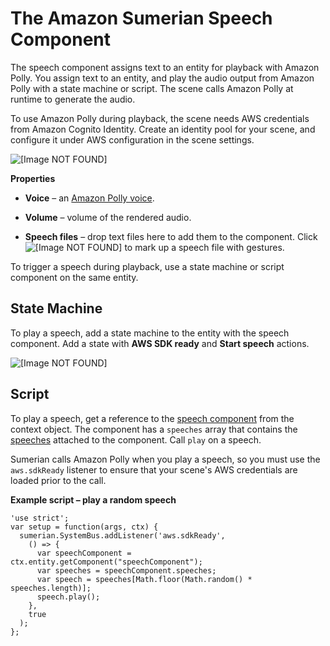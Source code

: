 # The Amazon Sumerian Speech Component<a name="entities-speech"></a>

The speech component assigns text to an entity for playback with Amazon Polly\. You assign text to an entity, and play the audio output from Amazon Polly with a state machine or script\. The scene calls Amazon Polly at runtime to generate the audio\.

To use Amazon Polly during playback, the scene needs AWS credentials from Amazon Cognito Identity\. Create an identity pool for your scene, and configure it under AWS configuration in the scene settings\.

![\[Image NOT FOUND\]](http://docs.aws.amazon.com/sumerian/latest/userguide/images/components-speech.png)

**Properties**

+ **Voice** – an [Amazon Polly voice](http://docs.aws.amazon.com/polly/latest/dg/voicelist.html)\.

+ **Volume** – volume of the rendered audio\.

+ **Speech files** – drop text files here to add them to the component\. Click ![\[Image NOT FOUND\]](http://docs.aws.amazon.com/sumerian/latest/userguide/images/components-speech-addgestures.png) to mark up a speech file with gestures\.

To trigger a speech during playback, use a state machine or script component on the same entity\.

## State Machine<a name="entities-speech-statemachine"></a>

To play a speech, add a state machine to the entity with the speech component\. Add a state with **AWS SDK ready** and **Start speech** actions\.

![\[Image NOT FOUND\]](http://docs.aws.amazon.com/sumerian/latest/userguide/images/components-speech-state.png)

## Script<a name="entities-speech-script"></a>

To play a speech, get a reference to the [speech component](https://docs.sumerian.amazonaws.com/engine/latest/docs/SpeechComponent.html) from the context object\. The component has a `speeches` array that contains the [speeches](https://docs.sumerian.amazonaws.com/engine/latest/docs/Speech.html) attached to the component\. Call `play` on a speech\.

Sumerian calls Amazon Polly when you play a speech, so you must use the `aws.sdkReady` listener to ensure that your scene's AWS credentials are loaded prior to the call\.

**Example script – play a random speech**  

```
'use strict';
var setup = function(args, ctx) {
  sumerian.SystemBus.addListener('aws.sdkReady',
    () => {
      var speechComponent = ctx.entity.getComponent("speechComponent");
      var speeches = speechComponent.speeches;
      var speech = speeches[Math.floor(Math.random() * speeches.length)];
      speech.play();
    },
    true
  );
};
```